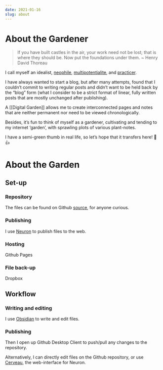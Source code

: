 ```yaml
---
date: 2021-01-16
slug: about
---
```


# About the Gardener

> If you have built castles in the air, your work need not be lost; that is where they should be. Now put the foundations under them. ~ Henry David Thoreau

I call myself an idealist, [neophile](https://www.merriam-webster.com/dictionary/neophilia), [multipotentialite](Multipotentialism.md), and [practicer](https://www.reddit.com/r/1000daysofpractice/).

I have always wanted to start a blog, but after many attempts, found that I couldn’t commit to writing regular posts and didn’t want to be held back by the “blog” form (what I consider to be a strict format of linear, fully written posts that are mostly unchanged after publishing).

A [[Digital Garden]] allows me to create interconnected pages and notes that are neither permanent nor need to be viewed chronologically.

Besides, it’s fun to think of myself as a gardener, cultivating and tending to my internet ‘garden’, with sprawling plots of various plant-notes.

I have a semi-green thumb in real life, so let’s hope that it transfers here! 🌱👍

# About the Garden

## Set-up
### Repository
The files can be found on Github [source](https://github.com/EyebrowHairs/eyebrowhairs.zettel.page), for anyone curious.

### Publishing
I use [Neuron](https://neuron.zettel.page/) to publish files to the web.

### Hosting
Github Pages

### File back-up
Dropbox

## Workflow
### Writing and editing
I use [Obsidian](https://obsidian.md/) to write and edit files.

### Publishing
Then I open up Github Desktop Client to push/pull any changes to the repository.

Alternatively, I can directly edit files on the Github repository, or use [Cerveau](http://www.cerveau.app/), the web-interface for Neuron.